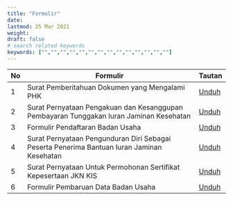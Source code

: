 ```yaml
---
title: "Formulir"
date: 
lastmod: 25 Mar 2021
weight: 
draft: false
# search related keywords
keywords: ["","","","","","","","","","","","","",""]
---
```


| No | Formulir | Tautan |
| --- | --- | --- | 
| 1 | Surat Pemberitahuan Dokumen yang Mengalami PHK | [Unduh](Surat_Pemberitahuan_Dokumen_yang_Mengalami_PHK.docx) |
| 2 | Surat Pernyataan Pengakuan dan Kesanggupan Pembayaran Tunggakan Iuran Jaminan Kesehatan | [Unduh](Surat_Pernyataan_Pengakuan_dan_Kesanggupan_Pembayaran_Tunggakan_Iuran_Jaminan_Kesehatan.pdf) |
| 3 | Formulir Pendaftaran Badan Usaha | [Unduh](Formulir_Pendaftaran_Badan_Usaha.xlsx) | 
| 4 | Surat Pernyataan Pengunduran Diri Sebagai Peserta Penerima Bantuan Iuran Jaminan Kesehatan | [Unduh](Surat_Pernyataan_Pengunduran_Diri_Sebagai_Peserta_Penerima_Bantuan_Iuran_Jaminan_Kesehatan.docx) |
| 5 | Surat Pernyataan Untuk Permohonan Sertifikat Kepesertaan JKN KIS | [Unduh](Surat_Pernyataan_Untuk_Permohonan_Sertifikat_Kepesertaan_JKN_KIS.docx) |
| 6 | Formulir Pembaruan Data Badan Usaha | [Unduh](Form_Updating_Data_Badan_Usaha.docx) |
